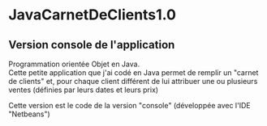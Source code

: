 # JavaCarnetDeClients1.0
## Version console de l'application 

Programmation orientée Objet en Java. <br>
Cette petite application que j'ai codé en Java permet de remplir un "carnet de clients" et, pour chaque client différent de lui attribuer une ou plusieurs ventes (définies par leurs dates et leurs prix)

Cette version est le code de la version "console" (développée avec l'IDE "Netbeans")
